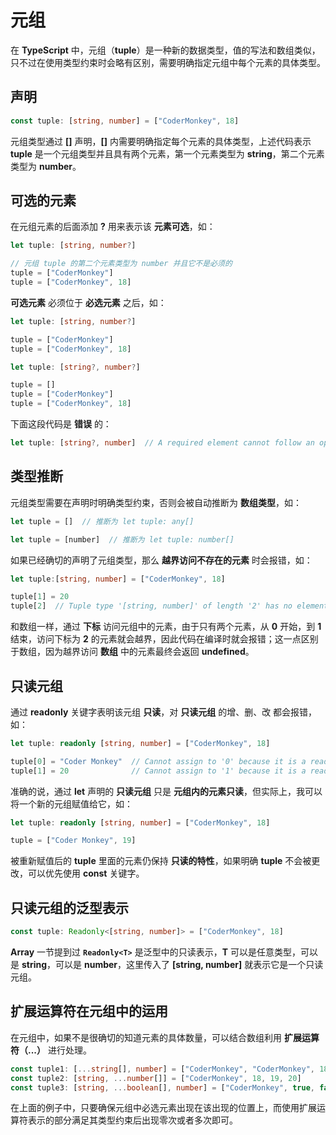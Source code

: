 # 元组

在 **TypeScript** 中，元组（**tuple**）是一种新的数据类型，值的写法和数组类似，只不过在使用类型约束时会略有区别，需要明确指定元组中每个元素的具体类型。

## 声明

```TypeScript
const tuple: [string, number] = ["CoderMonkey", 18]
```

元组类型通过 **[]** 声明，**[]** 内需要明确指定每个元素的具体类型，上述代码表示 **tuple** 是一个元组类型并且具有两个元素，第一个元素类型为 **string**，第二个元素类型为 **number**。

## 可选的元素

在元组元素的后面添加 **?** 用来表示该 **元素可选**，如：

```TypeScript
let tuple: [string, number?]

// 元组 tuple 的第二个元素类型为 number 并且它不是必须的
tuple = ["CoderMonkey"]
tuple = ["CoderMonkey", 18]
```

**可选元素** 必须位于 **必选元素** 之后，如：

```TypeScript
let tuple: [string, number?]

tuple = ["CoderMonkey"]
tuple = ["CoderMonkey", 18]
```

```TypeScript
let tuple: [string?, number?]

tuple = []
tuple = ["CoderMonkey"]
tuple = ["CoderMonkey", 18]
```

下面这段代码是 **错误** 的：

```TypeScript
let tuple: [string?, number]  // A required element cannot follow an optional element. // [!code error]
```

## 类型推断

元组类型需要在声明时明确类型约束，否则会被自动推断为 **数组类型**，如：

```TypeScript
let tuple = []  // 推断为 let tuple: any[]
```

```TypeScript
let tuple = [number]  // 推断为 let tuple: number[]
```

如果已经确切的声明了元组类型，那么 **越界访问不存在的元素** 时会报错，如：

```TypeScript
let tuple:[string, number] = ["CoderMonkey", 18]

tuple[1] = 20
tuple[2]  // Tuple type '[string, number]' of length '2' has no element at index '2'. // [!code error]
```

和数组一样，通过 **下标** 访问元组中的元素，由于只有两个元素，从 **0** 开始，到 **1** 结束，访问下标为 **2** 的元素就会越界，因此代码在编译时就会报错；这一点区别于数组，因为越界访问 **数组** 中的元素最终会返回 **undefined**。

## 只读元组

通过 **readonly** 关键字表明该元组 **只读**，对 **只读元组** 的增、删、改 都会报错，如：

```TypeScript
let tuple: readonly [string, number] = ["CoderMonkey", 18]

tuple[0] = "Coder Monkey"  // Cannot assign to '0' because it is a read-only property. // [!code error]
tuple[1] = 20              // Cannot assign to '1' because it is a read-only property. // [!code error]
```

准确的说，通过 **let** 声明的 **只读元组** 只是 **元组内的元素只读**，但实际上，我可以将一个新的元组赋值给它，如：

```TypeScript
let tuple: readonly [string, number] = ["CoderMonkey", 18]

tuple = ["Coder Monkey", 19]
```

被重新赋值后的 **tuple** 里面的元素仍保持 **只读的特性**，如果明确 **tuple** 不会被更改，可以优先使用 **const** 关键字。

## 只读元组的泛型表示

```TypeScript
const tuple: Readonly<[string, number]> = ["CoderMonkey", 18]
```

**Array** 一节提到过 **`Readonly<T>`** 是泛型中的只读表示，**T** 可以是任意类型，可以是 **string**，可以是 **number**，这里传入了 **[string, number]** 就表示它是一个只读元组。

## 扩展运算符在元组中的运用

在元组中，如果不是很确切的知道元素的具体数量，可以结合数组利用 **扩展运算符（...）** 进行处理。

```TypeScript
const tuple1: [...string[], number] = ["CoderMonkey", "CoderMonkey", 18]
const tuple2: [string, ...number[]] = ["CoderMonkey", 18, 19, 20]
const tuple3: [string, ...boolean[], number] = ["CoderMonkey", true, false, 20]
```

在上面的例子中，只要确保元组中必选元素出现在该出现的位置上，而使用扩展运算符表示的部分满足其类型约束后出现零次或者多次即可。
